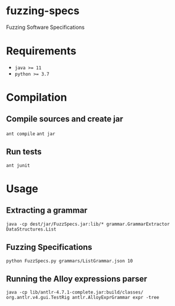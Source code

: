 # fuzzing-specs
Fuzzing Software Specifications

# Requirements

* `java >= 11`
* `python >= 3.7`

# Compilation

## Compile sources and create jar

`ant compile`
`ant jar`

## Run tests
`ant junit`

# Usage

## Extracting a grammar

`java -cp dest/jar/FuzzSpecs.jar:lib/* grammar.GrammarExtractor DataStructures.List`

## Fuzzing Specifications

`python FuzzSpecs.py grammars/ListGrammar.json 10`

## Running the Alloy expressions parser
`java -cp lib/antlr-4.7.1-complete.jar:build/classes/ org.antlr.v4.gui.TestRig antlr.AlloyExprGrammar expr -tree`

